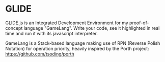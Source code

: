# GLIDE
GLIDE.js is an Integrated Development Environment for my proof-of-concept language "GameLang". Write your code, see it highlighted in real time and run it with its javascript interpreter.

GameLang is a Stack-based language making use of RPN (Reverse Polish Notation) for operation priority, heavily inspired by the Porth project: https://github.com/tsoding/porth